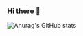 ### Hi there 👋
![Anurag's GitHub stats](https://github-readme-stats.vercel.app/api?username=AnaBia1234&show_icons=true&theme=radical)
